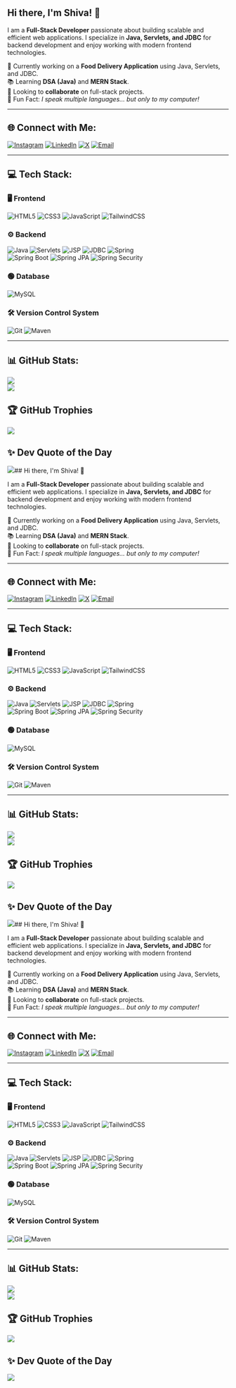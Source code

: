 ## Hi there, I'm Shiva! 👋

I am a **Full-Stack Developer** passionate about building scalable and efficient web applications. I specialize in **Java, Servlets, and JDBC** for backend development and enjoy working with modern frontend technologies.

🚀 Currently working on a **Food Delivery Application** using Java, Servlets, and JDBC.<br/>
📚 Learning **DSA (Java)** and **MERN Stack**.<br/>
🤝 Looking to **collaborate** on full-stack projects.<br/>
💬 Fun Fact: *I speak multiple languages... but only to my computer!*

---

## 🌐 Connect with Me:
[![Instagram](https://img.shields.io/badge/Instagram-%23E4405F.svg?logo=Instagram&logoColor=white)](https://instagram.com/shiva_bugslayer) [![LinkedIn](https://img.shields.io/badge/LinkedIn-%230077B5.svg?logo=linkedin&logoColor=white)](https://linkedin.com/in/psivaiah6174) [![X](https://img.shields.io/badge/X-black.svg?logo=X&logoColor=white)](https://x.com/SHIVA6174124345) [![Email](https://img.shields.io/badge/Email-D14836?logo=gmail&logoColor=white)](mailto:psivaiah6174@gmail.com)

---

## 💻 Tech Stack:

### 🖥️ Frontend
![HTML5](https://img.shields.io/badge/html5-%23E34F26.svg?style=for-the-badge&logo=html5&logoColor=white) ![CSS3](https://img.shields.io/badge/css3-%231572B6.svg?style=for-the-badge&logo=css3&logoColor=white) ![JavaScript](https://img.shields.io/badge/javascript-%23323330.svg?style=for-the-badge&logo=javascript&logoColor=%23F7DF1E) ![TailwindCSS](https://img.shields.io/badge/tailwindcss-%2338B2AC.svg?style=for-the-badge&logo=tailwind-css&logoColor=white)

### ⚙️ Backend
![Java](https://img.shields.io/badge/java-%23ED8B00.svg?style=for-the-badge&logo=openjdk&logoColor=white) ![Servlets](https://img.shields.io/badge/Servlets-%23007ACC.svg?style=for-the-badge) ![JSP](https://img.shields.io/badge/JSP-%23007ACC.svg?style=for-the-badge) ![JDBC](https://img.shields.io/badge/JDBC-%23007ACC.svg?style=for-the-badge) ![Spring](https://img.shields.io/badge/spring-%236DB33F.svg?style=for-the-badge&logo=spring&logoColor=white) 
<br/> ![Spring Boot](https://img.shields.io/badge/SpringBoot-%236DB33F.svg?style=for-the-badge) ![Spring JPA](https://img.shields.io/badge/Spring%20JPA-%236DB33F.svg?style=for-the-badge) ![Spring Security](https://img.shields.io/badge/Spring%20Security-%236DB33F.svg?style=for-the-badge)

### 🟢 Database
![MySQL](https://img.shields.io/badge/mysql-4479A1.svg?style=for-the-badge&logo=mysql&logoColor=white)

### 🛠️ Version Control System
![Git](https://img.shields.io/badge/git-%23F05033.svg?style=for-the-badge&logo=git&logoColor=white) ![Maven](https://img.shields.io/badge/Apache%20Maven-C71A36?style=for-the-badge&logo=Apache%20Maven&logoColor=white)

---

## 📊 GitHub Stats:
![](https://github-readme-stats.vercel.app/api?username=SHIVA6174&theme=neon&hide_border=true&include_all_commits=true&count_private=true)  
![](https://github-readme-stats.vercel.app/api/top-langs/?username=SHIVA6174&theme=neon&hide_border=true&include_all_commits=true&count_private=true&layout=compact)

## 🏆 GitHub Trophies
![](https://github-profile-trophy.vercel.app/?username=SHIVA6174&theme=radical&no-frame=true&no-bg=true&margin-w=4)

## ✨ Dev Quote of the Day
![](https://readme-typing-svg.herokuapp.com?font=Fira+Code&duration=3000&color=00FF00&lines=%22Code+is+like+humor.+When+you+have+to+explain+it%2C+it%E2%80%99s+bad.%22+-+Cory+House;%22Simplicity+is+the+soul+of+efficiency.%22+-+Austin+Freeman;"If+you+think+good+architecture+is+expensive%2C+try+bad+architecture.")## Hi there, I'm Shiva! 👋

I am a **Full-Stack Developer** passionate about building scalable and efficient web applications. I specialize in **Java, Servlets, and JDBC** for backend development and enjoy working with modern frontend technologies.

🚀 Currently working on a **Food Delivery Application** using Java, Servlets, and JDBC.<br/>
📚 Learning **DSA (Java)** and **MERN Stack**.<br/>
🤝 Looking to **collaborate** on full-stack projects.<br/>
💬 Fun Fact: *I speak multiple languages... but only to my computer!*

---

## 🌐 Connect with Me:
[![Instagram](https://img.shields.io/badge/Instagram-%23E4405F.svg?logo=Instagram&logoColor=white)](https://instagram.com/shiva_bugslayer) [![LinkedIn](https://img.shields.io/badge/LinkedIn-%230077B5.svg?logo=linkedin&logoColor=white)](https://linkedin.com/in/psivaiah6174) [![X](https://img.shields.io/badge/X-black.svg?logo=X&logoColor=white)](https://x.com/SHIVA6174124345) [![Email](https://img.shields.io/badge/Email-D14836?logo=gmail&logoColor=white)](mailto:psivaiah6174@gmail.com)

---

## 💻 Tech Stack:

### 🖥️ Frontend
![HTML5](https://img.shields.io/badge/html5-%23E34F26.svg?style=for-the-badge&logo=html5&logoColor=white) ![CSS3](https://img.shields.io/badge/css3-%231572B6.svg?style=for-the-badge&logo=css3&logoColor=white) ![JavaScript](https://img.shields.io/badge/javascript-%23323330.svg?style=for-the-badge&logo=javascript&logoColor=%23F7DF1E) ![TailwindCSS](https://img.shields.io/badge/tailwindcss-%2338B2AC.svg?style=for-the-badge&logo=tailwind-css&logoColor=white)

### ⚙️ Backend
![Java](https://img.shields.io/badge/java-%23ED8B00.svg?style=for-the-badge&logo=openjdk&logoColor=white) ![Servlets](https://img.shields.io/badge/Servlets-%23007ACC.svg?style=for-the-badge) ![JSP](https://img.shields.io/badge/JSP-%23007ACC.svg?style=for-the-badge) ![JDBC](https://img.shields.io/badge/JDBC-%23007ACC.svg?style=for-the-badge) ![Spring](https://img.shields.io/badge/spring-%236DB33F.svg?style=for-the-badge&logo=spring&logoColor=white) 
<br/> ![Spring Boot](https://img.shields.io/badge/SpringBoot-%236DB33F.svg?style=for-the-badge) ![Spring JPA](https://img.shields.io/badge/Spring%20JPA-%236DB33F.svg?style=for-the-badge) ![Spring Security](https://img.shields.io/badge/Spring%20Security-%236DB33F.svg?style=for-the-badge)

### 🟢 Database
![MySQL](https://img.shields.io/badge/mysql-4479A1.svg?style=for-the-badge&logo=mysql&logoColor=white)

### 🛠️ Version Control System
![Git](https://img.shields.io/badge/git-%23F05033.svg?style=for-the-badge&logo=git&logoColor=white) ![Maven](https://img.shields.io/badge/Apache%20Maven-C71A36?style=for-the-badge&logo=Apache%20Maven&logoColor=white)

---

## 📊 GitHub Stats:
![](https://github-readme-stats.vercel.app/api?username=SHIVA6174&theme=neon&hide_border=true&include_all_commits=true&count_private=true)  
![](https://github-readme-stats.vercel.app/api/top-langs/?username=SHIVA6174&theme=neon&hide_border=true&include_all_commits=true&count_private=true&layout=compact)

## 🏆 GitHub Trophies
![](https://github-profile-trophy.vercel.app/?username=SHIVA6174&theme=radical&no-frame=true&no-bg=true&margin-w=4)

## ✨ Dev Quote of the Day
![](https://readme-typing-svg.herokuapp.com?font=Fira+Code&duration=3000&color=00FF00&lines=%22Code+is+like+humor.+When+you+have+to+explain+it%2C+it%E2%80%99s+bad.%22+-+Cory+House;%22Simplicity+is+the+soul+of+efficiency.%22+-+Austin+Freeman;"If+you+think+good+architecture+is+expensive%2C+try+bad+architecture.")## Hi there, I'm Shiva! 👋

I am a **Full-Stack Developer** passionate about building scalable and efficient web applications. I specialize in **Java, Servlets, and JDBC** for backend development and enjoy working with modern frontend technologies.

🚀 Currently working on a **Food Delivery Application** using Java, Servlets, and JDBC.<br/>
📚 Learning **DSA (Java)** and **MERN Stack**.<br/>
🤝 Looking to **collaborate** on full-stack projects.<br/>
💬 Fun Fact: *I speak multiple languages... but only to my computer!*

---

## 🌐 Connect with Me:
[![Instagram](https://img.shields.io/badge/Instagram-%23E4405F.svg?logo=Instagram&logoColor=white)](https://instagram.com/shiva_bugslayer) [![LinkedIn](https://img.shields.io/badge/LinkedIn-%230077B5.svg?logo=linkedin&logoColor=white)](https://linkedin.com/in/psivaiah6174) [![X](https://img.shields.io/badge/X-black.svg?logo=X&logoColor=white)](https://x.com/SHIVA6174124345) [![Email](https://img.shields.io/badge/Email-D14836?logo=gmail&logoColor=white)](mailto:psivaiah6174@gmail.com)

---

## 💻 Tech Stack:

### 🖥️ Frontend
![HTML5](https://img.shields.io/badge/html5-%23E34F26.svg?style=for-the-badge&logo=html5&logoColor=white) ![CSS3](https://img.shields.io/badge/css3-%231572B6.svg?style=for-the-badge&logo=css3&logoColor=white) ![JavaScript](https://img.shields.io/badge/javascript-%23323330.svg?style=for-the-badge&logo=javascript&logoColor=%23F7DF1E) ![TailwindCSS](https://img.shields.io/badge/tailwindcss-%2338B2AC.svg?style=for-the-badge&logo=tailwind-css&logoColor=white)

### ⚙️ Backend
![Java](https://img.shields.io/badge/java-%23ED8B00.svg?style=for-the-badge&logo=openjdk&logoColor=white) ![Servlets](https://img.shields.io/badge/Servlets-%23007ACC.svg?style=for-the-badge) ![JSP](https://img.shields.io/badge/JSP-%23007ACC.svg?style=for-the-badge) ![JDBC](https://img.shields.io/badge/JDBC-%23007ACC.svg?style=for-the-badge) ![Spring](https://img.shields.io/badge/spring-%236DB33F.svg?style=for-the-badge&logo=spring&logoColor=white) 
<br/> ![Spring Boot](https://img.shields.io/badge/SpringBoot-%236DB33F.svg?style=for-the-badge) ![Spring JPA](https://img.shields.io/badge/Spring%20JPA-%236DB33F.svg?style=for-the-badge) ![Spring Security](https://img.shields.io/badge/Spring%20Security-%236DB33F.svg?style=for-the-badge)

### 🟢 Database
![MySQL](https://img.shields.io/badge/mysql-4479A1.svg?style=for-the-badge&logo=mysql&logoColor=white)

### 🛠️ Version Control System
![Git](https://img.shields.io/badge/git-%23F05033.svg?style=for-the-badge&logo=git&logoColor=white) ![Maven](https://img.shields.io/badge/Apache%20Maven-C71A36?style=for-the-badge&logo=Apache%20Maven&logoColor=white)

---

## 📊 GitHub Stats:
![](https://github-readme-stats.vercel.app/api?username=SHIVA6174&theme=neon&hide_border=true&include_all_commits=true&count_private=true)  
![](https://github-readme-stats.vercel.app/api/top-langs/?username=SHIVA6174&theme=neon&hide_border=true&include_all_commits=true&count_private=true&layout=compact)

## 🏆 GitHub Trophies
![](https://github-profile-trophy.vercel.app/?username=SHIVA6174&theme=radical&no-frame=true&no-bg=true&margin-w=4)

## ✨ Dev Quote of the Day
![](https://readme-typing-svg.herokuapp.com?font=Fira+Code&duration=3000&color=00FF00&lines=%22Code+is+like+humor.+When+you+have+to+explain+it%2C+it%E2%80%99s+bad.%22+-+Cory+House;%22Simplicity+is+the+soul+of+efficiency.%22+-+Austin+Freeman;"If+you+think+good+architecture+is+expensive%2C+try+bad+architecture.")
